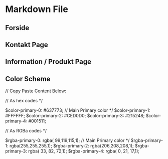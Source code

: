 # Markdown File

## Forside

## Kontakt Page

## Information / Produkt Page


## Color Scheme

// Copy Paste Content Below:

// As hex codes */

$color-primary-0: #637773;	// Main Primary color */
$color-primary-1: #FFFFFF;
$color-primary-2: #CED0D0;
$color-primary-3: #215248;
$color-primary-4: #001511;



// As RGBa codes */

$rgba-primary-0: rgba( 99,119,115,1);	// Main Primary color */
$rgba-primary-1: rgba(255,255,255,1);
$rgba-primary-2: rgba(206,208,208,1);
$rgba-primary-3: rgba( 33, 82, 72,1);
$rgba-primary-4: rgba(  0, 21, 17,1);